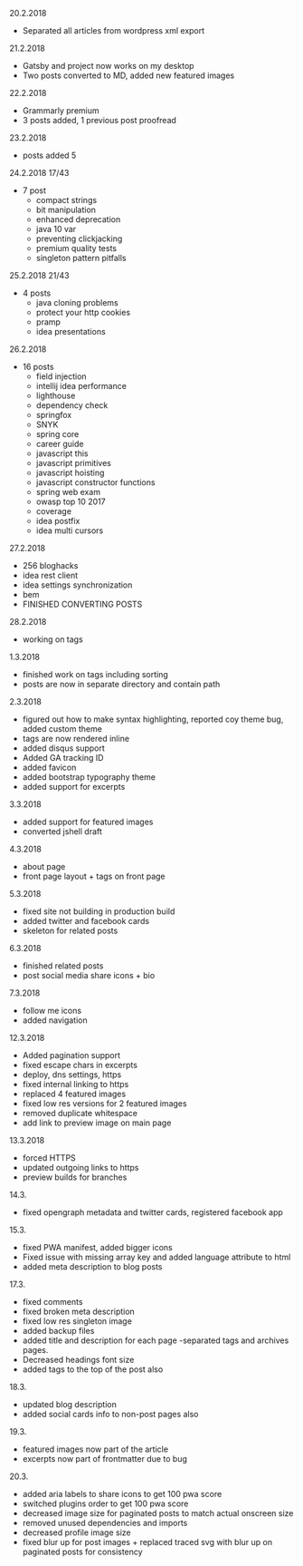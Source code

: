 20.2.2018
- Separated all articles from wordpress xml export

21.2.2018
- Gatsby and project now works on my desktop
- Two posts converted to MD, added new featured images

22.2.2018
- Grammarly premium
- 3 posts added, 1 previous post proofread

23.2.2018
- posts added 5

24.2.2018 17/43
- 7 post
    - compact strings
    - bit manipulation
    - enhanced deprecation
    - java 10 var
    - preventing clickjacking
    - premium quality tests
    - singleton pattern pitfalls

25.2.2018 21/43
- 4 posts
    - java cloning problems    
    - protect your http cookies
    - pramp
    - idea presentations

26.2.2018
- 16 posts    
   - field injection
   - intellij idea performance
   - lighthouse
   - dependency check
   - springfox
   - SNYK
   - spring core
   - career guide
   - javascript this
   - javascript primitives
   - javascript hoisting
   - javascript constructor functions
   - spring web exam
   - owasp top 10 2017
   - coverage
   - idea postfix
   - idea multi cursors
   
   
27.2.2018
- 256 bloghacks   
- idea rest client
- idea settings synchronization
- bem
- FINISHED CONVERTING POSTS

28.2.2018
- working on tags

1.3.2018
- finished work on tags including sorting
- posts are now in separate directory and contain path

2.3.2018
- figured out how to make syntax highlighting, reported coy theme bug, 
added custom theme
- tags are now rendered inline
- added disqus support
- Added GA tracking ID
- added favicon
- added bootstrap typography theme
- added support for excerpts

3.3.2018
- added support for featured images
- converted jshell draft

4.3.2018
- about page
- front page layout + tags on front page

5.3.2018
- fixed site not building in production build
- added twitter and facebook cards
- skeleton for related posts

6.3.2018
- finished related posts
- post social media share icons + bio

7.3.2018
- follow me icons
- added navigation

12.3.2018
- Added pagination support
- fixed escape chars in excerpts
- deploy, dns settings, https
- fixed internal linking to https
- replaced 4 featured images
- fixed low res versions for 2 featured images
- removed duplicate whitespace
- add link to preview image on main page

13.3.2018
- forced HTTPS
- updated outgoing links to https
- preview builds for branches

14.3.
- fixed opengraph metadata and twitter cards, registered facebook app

15.3.
- fixed PWA manifest, added bigger icons
- Fixed issue with missing array key and added language attribute to html
- added meta description to blog posts

17.3.
- fixed comments
- fixed broken meta description
- fixed low res singleton image
- added backup files
- added title and description for each page
-separated tags and archives pages. 
- Decreased headings font size
- added tags to the top of the post also

18.3.
- updated blog description
- added social cards info to non-post pages also

19.3.
- featured images now part of the article
- excerpts now part of frontmatter due to bug

20.3.
- added aria labels to share icons to get 100 pwa score
- switched plugins order to get 100 pwa score
- decreased image size for paginated posts to match actual onscreen size
- removed unused dependencies and imports
- decreased profile image size
- fixed blur up for post images + replaced traced svg with blur up on paginated posts for consistency